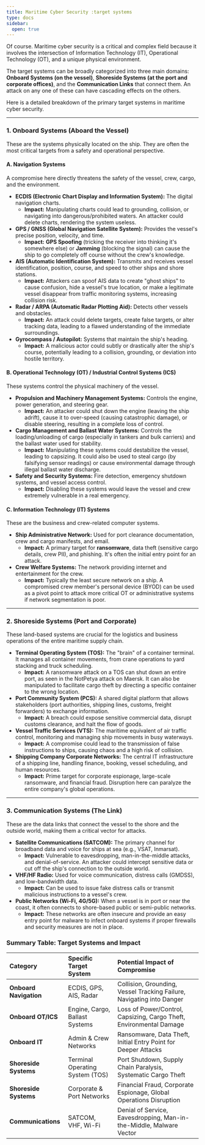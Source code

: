 ```yaml
---
title: Maritime Cyber Security :target systems
type: docs
sidebar:
  open: true
---
```


Of course. Maritime cyber security is a critical and complex field because it involves the intersection of Information Technology (IT), Operational Technology (OT), and a unique physical environment.

The target systems can be broadly categorized into three main domains: **Onboard Systems (on the vessel)**, **Shoreside Systems (at the port and corporate offices)**, and the **Communication Links** that connect them. An attack on any one of these can have cascading effects on the others.

Here is a detailed breakdown of the primary target systems in maritime cyber security.

---

### 1. Onboard Systems (Aboard the Vessel)

These are the systems physically located on the ship. They are often the most critical targets from a safety and operational perspective.

#### A. Navigation Systems
A compromise here directly threatens the safety of the vessel, crew, cargo, and the environment.
*   **ECDIS (Electronic Chart Display and Information System):** The digital navigation charts.
    *   **Impact:** Manipulating charts could lead to grounding, collision, or navigating into dangerous/prohibited waters. An attacker could delete charts, rendering the system useless.
*   **GPS / GNSS (Global Navigation Satellite System):** Provides the vessel's precise position, velocity, and time.
    *   **Impact:** **GPS Spoofing** (tricking the receiver into thinking it's somewhere else) or **Jamming** (blocking the signal) can cause the ship to go completely off course without the crew's knowledge.
*   **AIS (Automatic Identification System):** Transmits and receives vessel identification, position, course, and speed to other ships and shore stations.
    *   **Impact:** Attackers can spoof AIS data to create "ghost ships" to cause confusion, hide a vessel's true location, or make a legitimate vessel disappear from traffic monitoring systems, increasing collision risk.
*   **Radar / ARPA (Automatic Radar Plotting Aid):** Detects other vessels and obstacles.
    *   **Impact:** An attack could delete targets, create false targets, or alter tracking data, leading to a flawed understanding of the immediate surroundings.
*   **Gyrocompass / Autopilot:** Systems that maintain the ship's heading.
    *   **Impact:** A malicious actor could subtly or drastically alter the ship's course, potentially leading to a collision, grounding, or deviation into hostile territory.

#### B. Operational Technology (OT) / Industrial Control Systems (ICS)
These systems control the physical machinery of the vessel.
*   **Propulsion and Machinery Management Systems:** Controls the engine, power generation, and steering gear.
    *   **Impact:** An attacker could shut down the engine (leaving the ship adrift), cause it to over-speed (causing catastrophic damage), or disable steering, resulting in a complete loss of control.
*   **Cargo Management and Ballast Water Systems:** Controls the loading/unloading of cargo (especially in tankers and bulk carriers) and the ballast water used for stability.
    *   **Impact:** Manipulating these systems could destabilize the vessel, leading to capsizing. It could also be used to steal cargo (by falsifying sensor readings) or cause environmental damage through illegal ballast water discharge.
*   **Safety and Security Systems:** Fire detection, emergency shutdown systems, and vessel access control.
    *   **Impact:** Disabling these systems would leave the vessel and crew extremely vulnerable in a real emergency.

#### C. Information Technology (IT) Systems
These are the business and crew-related computer systems.
*   **Ship Administrative Network:** Used for port clearance documentation, crew and cargo manifests, and email.
    *   **Impact:** A primary target for **ransomware**, data theft (sensitive cargo details, crew PII), and phishing. It's often the initial entry point for an attack.
*   **Crew Welfare Systems:** The network providing internet and entertainment for the crew.
    *   **Impact:** Typically the least secure network on a ship. A compromised crew member's personal device (BYOD) can be used as a pivot point to attack more critical OT or administrative systems if network segmentation is poor.

---

### 2. Shoreside Systems (Port and Corporate)

These land-based systems are crucial for the logistics and business operations of the entire maritime supply chain.

*   **Terminal Operating System (TOS):** The "brain" of a container terminal. It manages all container movements, from crane operations to yard stacking and truck scheduling.
    *   **Impact:** A ransomware attack on a TOS can shut down an entire port, as seen in the NotPetya attack on Maersk. It can also be manipulated to facilitate cargo theft by directing a specific container to the wrong location.
*   **Port Community System (PCS):** A shared digital platform that allows stakeholders (port authorities, shipping lines, customs, freight forwarders) to exchange information.
    *   **Impact:** A breach could expose sensitive commercial data, disrupt customs clearance, and halt the flow of goods.
*   **Vessel Traffic Services (VTS):** The maritime equivalent of air traffic control, monitoring and managing ship movements in busy waterways.
    *   **Impact:** A compromise could lead to the transmission of false instructions to ships, causing chaos and a high risk of collision.
*   **Shipping Company Corporate Networks:** The central IT infrastructure of a shipping line, handling finance, booking, vessel scheduling, and human resources.
    *   **Impact:** Prime target for corporate espionage, large-scale ransomware, and financial fraud. Disruption here can paralyze the entire company's global operations.

---

### 3. Communication Systems (The Link)

These are the data links that connect the vessel to the shore and the outside world, making them a critical vector for attacks.

*   **Satellite Communications (SATCOM):** The primary channel for broadband data and voice for ships at sea (e.g., VSAT, Inmarsat).
    *   **Impact:** Vulnerable to eavesdropping, man-in-the-middle attacks, and denial-of-service. An attacker could intercept sensitive data or cut off the ship's connection to the outside world.
*   **VHF/HF Radio:** Used for voice communication, distress calls (GMDSS), and low-bandwidth data.
    *   **Impact:** Can be used to issue fake distress calls or transmit malicious instructions to a vessel's crew.
*   **Public Networks (Wi-Fi, 4G/5G):** When a vessel is in port or near the coast, it often connects to shore-based public or semi-public networks.
    *   **Impact:** These networks are often insecure and provide an easy entry point for malware to infect onboard systems if proper firewalls and security measures are not in place.

### Summary Table: Target Systems and Impact

| Category | Specific Target System | Potential Impact of Compromise |
| :--- | :--- | :--- |
| **Onboard Navigation** | ECDIS, GPS, AIS, Radar | Collision, Grounding, Vessel Tracking Failure, Navigating into Danger |
| **Onboard OT/ICS** | Engine, Cargo, Ballast Systems | Loss of Power/Control, Capsizing, Cargo Theft, Environmental Damage |
| **Onboard IT** | Admin & Crew Networks | Ransomware, Data Theft, Initial Entry Point for Deeper Attacks |
| **Shoreside Systems** | Terminal Operating System (TOS) | Port Shutdown, Supply Chain Paralysis, Systematic Cargo Theft |
| **Shoreside Systems** | Corporate & Port Networks | Financial Fraud, Corporate Espionage, Global Operations Disruption |
| **Communications**| SATCOM, VHF, Wi-Fi | Denial of Service, Eavesdropping, Man-in-the-Middle, Malware Vector |